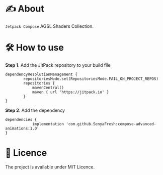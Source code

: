 # ✍️ About
`Jetpack Compose` AGSL Shaders Collection.

# 🛠️ How to use

**Step 1**. Add the JitPack repository to your build file

```
dependencyResolutionManagement {
		repositoriesMode.set(RepositoriesMode.FAIL_ON_PROJECT_REPOS)
		repositories {
			mavenCentral()
			maven { url 'https://jitpack.io' }
		}
}
```

**Step 2**. Add the dependency

```
dependencies {
	        implementation 'com.github.SenyaFresh:compose-advanced-animations:1.0'
}
```

# 🔖 Licence 
The project is available under MIT Licence.
